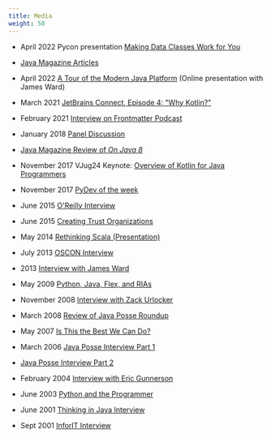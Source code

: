 ```yaml
---
title: Media
weight: 50
---
```


- April 2022 Pycon presentation [Making Data Classes Work for You](https://www.youtube.com/watch?v=w77Kjs5dEko&ab_channel=PyConUS)

- [Java Magazine Articles](https://blogs.oracle.com/javamagazine/search.html?contentType=Blog-Post&default=Bruce%20Eckel*)

- April 2022 [A Tour of the Modern Java Platform](https://www.youtube.com/watch?v=4RbYiTI5P_Q&ab_channel=ChariotSolutions) (Online presentation with James Ward)

- March 2021 [JetBrains Connect, Episode 4: "Why Kotlin?"](https://youtu.be/0V-qp-qpjzU)

- February 2021 [Interview on Frontmatter Podcast](https://www.stitcher.com/show/frontmatter/episode/bruce-eckel-co-author-of-atomic-kotlin-81332101)

- January 2018 [Panel Discussion](https://talkpython.fm/episodes/show/148/python-book-authors-panel-discussion)

- [Java Magazine Review of
*On Java 8*](http://www.javamagazine.mozaicreader.com/SeptOct2017#&pageSet=10&page=0)

- November 2017 VJug24 Keynote: [Overview of Kotlin for Java Programmers](https://virtualjug.com/vjug24-keynote-an-overview-of-kotlin-for-java-programmers/)

- November 2017 [PyDev of the week](https://www.blog.pythonlibrary.org/2017/11/06/pydev-of-the-week-bruce-eckel/)

- June 2015 [O'Reilly Interview](https://opensource.com/life/15/7/interview-bruce-eckel-java)

- June 2015 [Creating Trust Organizations](https://conferences.oreilly.com/oscon/open-source-2015/public/schedule/detail/41505)

- May 2014 [Rethinking Scala (Presentation)](https://www.slideshare.net/bruceeckel/rethinking-scala-presented-in-san-francisco-may-7-2014)

- July 2013 [OSCON Interview](https://www.youtube.com/watch?v=ZPGboUNisOg)

- 2013 [Interview with James Ward](https://www.lightbend.com/blog/bruce-eckel-on-learning-scala-and-tech-conferences)

- May 2009 [Python, Java, Flex, and RIAs](https://www.infoq.com/news/2009/05/bruce-eckel)

- November 2008 [Interview with Zack Urlocker](https://www.youtube.com/watch?v=MPyJ-siBIls)

- March 2008 [Review of Java Posse Roundup](https://www.infoq.com/news/2008/03/javaposse-roundup-2008)

- May 2007 [Is This the Best We Can Do?](https://www.informit.com/articles/article.aspx?p=762675)

- March 2006 [Java Posse Interview Part 1](http://javaposse.com/java_posse_036_interview_with_bruce_eckel_part_1)

- [Java Posse Interview Part 2](http://javaposse.com/java_posse_037_interview_with_bruce_eckel_part_2)

- February 2004 [Interview with Eric Gunnerson](https://blogs.msdn.microsoft.com/ericgu/2004/02/09/insights-into-the-net-architecture/)

- June 2003 [Python and the Programmer](https://www.artima.com/articles/python-and-the-programmer)

- June 2001 [Thinking in Java Interview](https://www.javaworld.com/article/2076009/core-java/eckel-thinks-in-java.html)

- Sept 2001 [InforIT Interview](https://www.informit.com/articles/article.aspx?p=23416)

